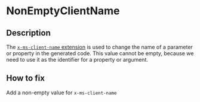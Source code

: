 # NonEmptyClientName
## Description
The [`x-ms-client-name` extension](../../extensions/index.md#x-ms-client-name) is used to change the name of a parameter or property in the generated code. This value cannot be empty, because we need to use it as the identifier for a property or argument.
## How to fix
Add a non-empty value for `x-ms-client-name`
